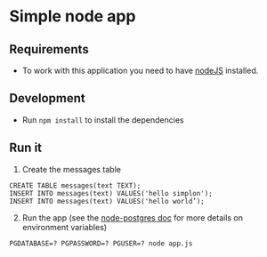 # Simple node app

## Requirements

- To work with this application you need to have [nodeJS](https://nodejs.dev) installed.

## Development

- Run `npm install` to install the dependencies

## Run it

1. Create the messages table

```
CREATE TABLE messages(text TEXT);
INSERT INTO messages(text) VALUES('hello simplon');
INSERT INTO messages(text) VALUES('hello world’);
```

2. Run the app (see the [node-postgres doc](https://node-postgres.com/features/connecting) for more details on environment variables)

```
PGDATABASE=? PGPASSWORD=? PGUSER=? node app.js
```
